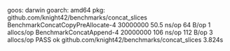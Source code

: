 goos: darwin
goarch: amd64
pkg: github.com/knight42/benchmarks/concat_slices
BenchmarkConcatCopyPreAllocate-4   	30000000	        50.5 ns/op	      64 B/op	       1 allocs/op
BenchmarkConcatAppend-4            	20000000	       106 ns/op	     112 B/op	       3 allocs/op
PASS
ok  	github.com/knight42/benchmarks/concat_slices	3.824s
